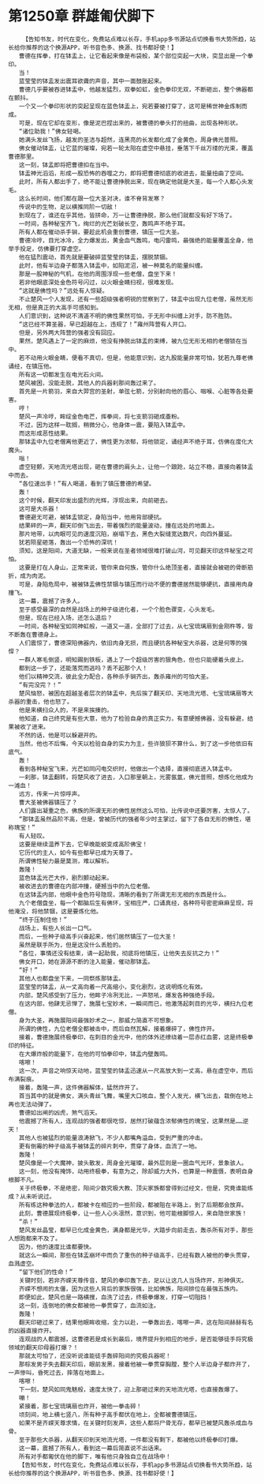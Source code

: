 # 第1250章 群雄匍伏脚下
        【告知书友，时代在变化，免费站点难以长存，手机app多书源站点切换看书大势所趋，站长给你推荐的这个换源APP，听书音色多、换源、找书都好使！】
       曹德在挥拳，打在钵盂上，让它看起来像是布袋般，某个部位突起一大块，突显出是一个拳印。
       当！
       蓝莹莹的钵盂发出震耳欲聋的声音，其中一面鼓胀起来。
       曹德几乎要被吞进钵盂中，他越发猛烈，双拳如虹，金色拳印无双，不断砸出，整个佛器都在颤抖。
       一个又一个拳印形状的突起呈现在蓝色钵盂上，宛若要被打穿了，这可是稀世神金炼制而成。
       可是，现在它却在变形，像是泥巴捏出来的，被曹德的拳头打的扭曲，出现各种形状。
       “诸位助我！”佛女轻喝。
       她满头发丝飞扬，越发的圣洁与超然，连黑亮的长发都化成了金黄色，周身佛光普照。
       佛女催动钵盂，让它蓝的璀璨，宛若一轮太阳在虚空中悬挂，垂落下千丝万缕的光束，覆盖曹德那里。
       这一刻，钵盂即将把曹德扣在当中。
       钵盂神光滔滔，形成一股恐怖的吞噬之力，即将把曹德彻底的收进去，能量扭曲了空间。
       此时，所有人都出手了，绝不能让曹德挣脱出来，现在确定他就是大圣，每一个人都心头发毛。
       这么长时间，他们都在跟一位大圣对决，谁不脊背发寒？
       传说中的生物，足以横推同阶一切敌！
       到现在了，谁还在乎其他，皆拼命，万一让曹德挣脱，那么他们就都没有好下场了。
       一时间，各种秘宝齐飞，绚烂的光芒划破长空，轰鸣声不绝于耳。
       所有人都在催动杀手锏，要趁此机会重创曹德，镇压一位大圣。
       曹德冷哼，目光冰冷，全力爆发出，黄金血气轰鸣，电闪雷鸣，最强绝的能量覆盖全身，他举手投足，仿佛要打穿虚空。
       他在猛烈震动，首先就是要破碎蓝莹莹的钵盂，摆脱禁锢。
       此时，他有半边身子都落入钵盂中，如陷泥沼，被一种莫名的能量纠缠。
       那是一股神秘的气机，在他的周围浮现一些老僧，盘坐下来！
       若非他眼底深处金色符号闪过，以火眼金睛扫视，很难发现。
       “这就是佛性吗？”远处有人惊疑。
       不止楚风一个人发现，还有一些超级强者明锐的觉察到了，钵盂中出现九位老僧，虽然无形无相，但是真正的大高手可感知到。
       人们意识到，这种说不清道不明的佛性果然可怕，于无形中纠缠上对手，防不胜防。
       “这已经不算圣器，早已超越在上，违规了！”雍州阵营有人开口。
       但是，另外两大阵营的强者没有回应。
       果然，楚风遇上了一定的麻烦，他没有挣脱出钵盂的束缚，被九位无形无相的老僧锁在当中。
       若不动用火眼金睛，便看不真切，但是，他能意识到，这九股能量非常可怕，犹若九尊老佛诵经，在镇压他。
       所有这一切都发生在电光石火间。
       楚风被困，没能走脱，其他人的兵器刹那间轰过来了。
       首先是一片箭羽，来自大羿宫的圣射，单弦七箭，分别射向他的眉心、咽喉、心脏等各处要害。
       哼！
       楚风一声冷哼，眸绽金色电芒，挥拳间，将七支箭羽砸成齑粉。
       不过，因为这样一耽搁，稍微分心，他身体一震，要陷入钵盂中。
       而这形成恶性结果。
       那钵盂中九位老僧离他更近了，佛性更为浓郁，将他锁定，诵经声不绝于耳，仿佛在度化大魔头。
       嗡！
       虚空轻颤，天地流光塔出现，砸在曹德的肩头上，让他一个踉跄，站立不稳，直接向着钵盂中而去。
       “各位速出手！”有人喝道，看到了镇压曹德的希望。
       轰！
       这个时候，翻天印发出盛烈的光辉，浮现出来，向前砸去。
       这可是大杀器！
       曹德避无可避，被钵盂锁定，身陷当中，他用背部硬抗。
       结果砰的一声，翻天印倒飞出去，带着强烈的能量波动，撞在远处的地面上。
       那片地带，以肉眼可见的速度沉陷，崩塌下去，黑色大裂缝宽达数尺，向四外蔓延。
       犹若陨星砸落，轰出一个恐怖的深坑！
       须知，这是阳间，大道无缺，一般来说在圣者领域很难打破山河，可见翻天印这件秘宝之可怕。
       这要是打在人身山，正常来说，管你来自何族，管你什么绝顶圣者，直接就会被砸的骨断筋折，成为肉泥。
       可是，身陷危局中，被被钵盂佛性禁锢与镇压而行动不便的曹德居然能够硬抗，直接用肉身撞飞。
       这一幕，震撼了许多人。
       至于感受最深的自然是战场上的种子级进化者，一个个脸色骤变，心头发毛。
       但是，现在已经入场，还怎么退后？
       一时间，各种秘宝如同神虹般，一道又一道，全部打了过去，从七宝琉璃扇到金刚杵等，皆不断轰在曹德身上。
       人们震惊了，曹德深陷佛器内，依旧肉身无损，而且硬抗各种秘宝大杀器，这是何等的强悍？
       一群人寒毛倒竖，明知踢到铁板，遇上了一个超级厉害的狠角色，但也只能硬着头皮上。
       都到这一步了，还能落荒而逃吗？丢不起那个人！
       他们以精神交流，彼此全力配合，各种杀手锏齐出，轰杀雍州的可怕大圣。
       “有完没完？！”
       楚风恼怒，被困在超越圣者层次的钵盂中，先后挨了翻天印、天地流光塔、七宝琉璃扇等大杀器的重击，他也怒了。
       他是来横扫众人的，不是来挨揍的。
       他知道，自己终究是有些大意，他为了检验自身的真正实力，有意硬撼佛器，没有躲避，结果被收了进来。
       不然的话，他是可以躲避开的。
       当然，他也不后悔，今天以检验自身的实力为主，些许狼狈不算什么，到了这一步他依旧有底气。
       轰！
       看到各种秘宝飞来，光芒如同闪电交织时，他做出一个选择，直接彻底进入钵盂中。
       一刹那，钵盂翻转，将楚风收了进去，入口那里朝上，光雾氤氲，佛光普照，想炼化他成为一滩血！
       远方，传来一片惊呼声。
       曹大圣被佛器镇压了？
       人们露出凝重之色，佛族的所谓无形的佛性居然这么可怕，比传说中还要厉害，太惊人了。
       “那钵盂虽然品阶不高，但是，曾被历代的强者年少时主掌过，留下了各自无形的佛性，堪称瑰宝！”
       有人轻叹。
       这要是继续温养下去，它早晚能蜕变成高阶佛宝！
       它历代的主人，如今有些都早已成为天尊了。
       所谓佛性秘力最是莫测，难以解析。
       轰隆！
       蓝色钵盂光芒大作，剧烈颤动起来。
       被收进去的曹德在内部冲撞，硬撼当中的九位老僧。
       在这钵盂内部，他眼中金色符号隐现，清晰的看到了所谓无形无相的东西是什么。
       九个老僧盘坐，每一个都脑后生有佛环，宝相庄严，口诵真经，各种符号密密麻麻呈现，将他淹没，将他禁锢，这是要炼化他。
       “终于压制住他！”
       战场上，有些人长出一口气。
       而后，一些种子级高手兴奋起来，他们居然镇压了一位大圣！
       虽然是联手所为，但是这没什么丢脸的。
       “各位，事情还没有结束，请一起助我，彻底将他镇压，让他失去反抗之力！”
       佛女开口，她在源源不断的注入能量，催动那钵盂。
       “好！”
       其他人也都盘坐下来，一同祭炼那钵盂。
       蓝莹莹的钵盂，从一丈高向着一尺高缩小，变化剧烈，这说明炼化有效。
       内部，楚风感受到了压力，他眸子冷冽无比，一声怒吼，爆发各种强绝手段。
       在这内部，他肆无忌惮了，施展七宝妙术，一瞬间而已，他激荡起刺目的光华，横扫九位老僧。
       身为大圣，再施展阳间最强妙术之一，那威力简直不可想象。
       所谓的佛性，九位老僧全都被击中，而后自然瓦解，接着爆碎了，佛性炸开。
       接着，曹德施展终极拳印，在刺目的金光中，他的体外还缭绕着一层赤红血雾，这是终极拳印的特征。
       在大爆炸般的能量下，在他的可怕拳印中，钵盂内壁轰鸣。
       喀嚓！
       这一次，声音之响惊天动地，蓝莹莹的钵盂迅速从一尺高放大到一丈高，悬在虚空中，而后布满裂痕。
       接着，轰隆一声，这件佛器解体，猛然炸开了。
       首当其中的就是佛女，满头青丝飞舞，嘴里大口咳血，整个人发光，横飞出去，栽倒在地上再也无法动弹了。
       曹德如出闸的凶虎，煞气滔天。
       他震撼了所有人，连观战的强者都很吃惊，居然打破蕴含浓郁佛性的瑰宝，这果然是……逆天！
       其他人也被猛烈的能量浪涛掀飞，不少人都嘴角溢血，受到严重的冲击。
       更有倒霉的种子级高手被钵盂的碎片刺中，贯穿了身体，血流了一地。
       轰隆！
       楚风像是一个大魔神，披头散发，周身金光璀璨，最外层则是一圈血气光环，景象骇人。
       这一刻，他没有掩饰，动用终极拳，有意为之，除却威力大外，也算是一种震慑，表明自身根脚不凡。
       关于终极拳，不是绝密，阳间少数究极大教、顶尖家族都曾得到过经文，但是，究竟谁能练成？从未听说过。
       所有练这种拳法的人，都被卡在相应的一些阶段，都被阻在半路上，到了后期都会放弃。
       此刻，曹德展现终极拳，让一些人心头凛然，意识到，他可能根脚惊人，来自隐世家族！
       “杀！”
       楚风发丝晶莹，都早已化成金黄色，满身都是光华，大踏步向前走去，轰杀所有对手，那些人想跑都来不及了。
       因为，他的速度比谁都要快。
       就这么一瞬间，那些在钵盂崩坏中而负了重伤的种子级高手，已经有数人被他的拳头贯穿，血溅虚空。
       “留下他们的性命！”
       关键时刻，若非齐嵘天尊传音，楚风的拳印轰下去，足以让这几人当场炸开，形神俱灭。
       齐嵘不想闹的太僵，因为这些人背后的家族很强，比如佛族，阳间排位在最强五族内。
       即便如此，楚风也是一路横搜，血洗了过去，终极拳爆发，打穿一切阻挡！
       这一刻，连倒地的佛女都被他一拳贯穿了，血流如注。
       轰隆！
       翻天印砸过来了，结果他眼眸收缩，全力以赴，一拳轰出去，喀嚓一声，这在阳间赫赫有名的凶器直接炸开。
       连观战的人都震撼，这曹德若是成长到最后，境界提升到相应的地步，是否能够徒手将究极领域的翻天印母器打爆？！
       那就太可怕了，还没听说谁能徒手轰碎阳间的究极兵器呢！
       那棕发男子失去翻天印后，眼前发黑，接着他被一拳贯穿胸膛，整个人半边身子都炸开了，一声惨叫，昏死过去，摔落在地面上。
       喀嚓！
       下一刻，楚风如同鬼魅般，速度太快了，迎上那砸过来的天地流光塔，也直接轰爆了。
       嘣！
       紧接着，那七宝琉璃扇也炸开，被他一拳击碎！
       顷刻间，地上横七竖八，所有种子高手都伏在地上，全都被曹德镇压。
       如果不是齐嵘天尊求情，在关键时刻发声，这些人都将尸骨无存，都早已被楚风轰杀成血与骨。
       至于那些大杀器，从翻天印到天地流光塔，一件都没有剩下，都被他以终极拳印打爆。
       这一幕，震撼了所有人，看到这一幕后简直说不出话来。
       所有对手都匍伏在他的脚下，唯有他只身独自立在战场中！
       【告知书友，时代在变化，免费站点难以长存，手机app多书源站点切换看书大势所趋，站长给你推荐的这个换源APP，听书音色多、换源、找书都好使！】